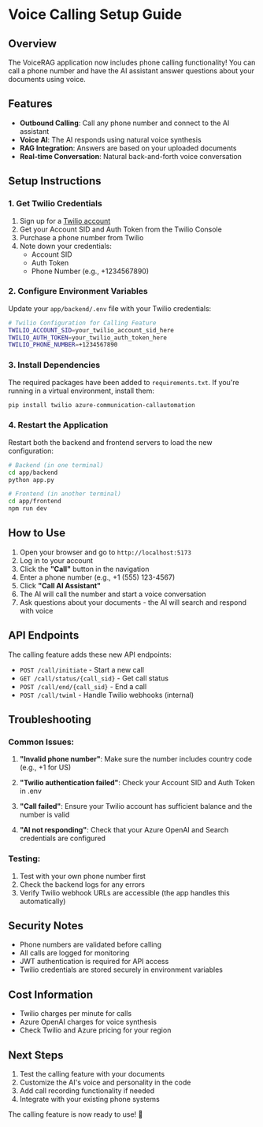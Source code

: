 # Voice Calling Setup Guide

## Overview
The VoiceRAG application now includes phone calling functionality! You can call a phone number and have the AI assistant answer questions about your documents using voice.

## Features
- **Outbound Calling**: Call any phone number and connect to the AI assistant
- **Voice AI**: The AI responds using natural voice synthesis
- **RAG Integration**: Answers are based on your uploaded documents
- **Real-time Conversation**: Natural back-and-forth voice conversation

## Setup Instructions

### 1. Get Twilio Credentials

1. Sign up for a [Twilio account](https://www.twilio.com/)
2. Get your Account SID and Auth Token from the Twilio Console
3. Purchase a phone number from Twilio
4. Note down your credentials:
   - Account SID
   - Auth Token
   - Phone Number (e.g., +1234567890)

### 2. Configure Environment Variables

Update your `app/backend/.env` file with your Twilio credentials:

```bash
# Twilio Configuration for Calling Feature
TWILIO_ACCOUNT_SID=your_twilio_account_sid_here
TWILIO_AUTH_TOKEN=your_twilio_auth_token_here
TWILIO_PHONE_NUMBER=+1234567890
```

### 3. Install Dependencies

The required packages have been added to `requirements.txt`. If you're running in a virtual environment, install them:

```bash
pip install twilio azure-communication-callautomation
```

### 4. Restart the Application

Restart both the backend and frontend servers to load the new configuration:

```bash
# Backend (in one terminal)
cd app/backend
python app.py

# Frontend (in another terminal)
cd app/frontend
npm run dev
```

## How to Use

1. Open your browser and go to `http://localhost:5173`
2. Log in to your account
3. Click the **"Call"** button in the navigation
4. Enter a phone number (e.g., +1 (555) 123-4567)
5. Click **"Call AI Assistant"**
6. The AI will call the number and start a voice conversation
7. Ask questions about your documents - the AI will search and respond with voice

## API Endpoints

The calling feature adds these new API endpoints:

- `POST /call/initiate` - Start a new call
- `GET /call/status/{call_sid}` - Get call status
- `POST /call/end/{call_sid}` - End a call
- `POST /call/twiml` - Handle Twilio webhooks (internal)

## Troubleshooting

### Common Issues:

1. **"Invalid phone number"**: Make sure the number includes country code (e.g., +1 for US)

2. **"Twilio authentication failed"**: Check your Account SID and Auth Token in .env

3. **"Call failed"**: Ensure your Twilio account has sufficient balance and the number is valid

4. **"AI not responding"**: Check that your Azure OpenAI and Search credentials are configured

### Testing:

1. Test with your own phone number first
2. Check the backend logs for any errors
3. Verify Twilio webhook URLs are accessible (the app handles this automatically)

## Security Notes

- Phone numbers are validated before calling
- All calls are logged for monitoring
- JWT authentication is required for API access
- Twilio credentials are stored securely in environment variables

## Cost Information

- Twilio charges per minute for calls
- Azure OpenAI charges for voice synthesis
- Check Twilio and Azure pricing for your region

## Next Steps

1. Test the calling feature with your documents
2. Customize the AI's voice and personality in the code
3. Add call recording functionality if needed
4. Integrate with your existing phone systems

The calling feature is now ready to use! 🎉
